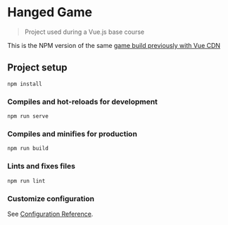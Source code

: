 # Hanged Game

> Project used during a Vue.js base course

This is the NPM version of the same [game build previously with Vue CDN](https://github.com/lorenaramonda/hanged-cdn)

## Project setup
```
npm install
```

### Compiles and hot-reloads for development
```
npm run serve
```

### Compiles and minifies for production
```
npm run build
```

### Lints and fixes files
```
npm run lint
```

### Customize configuration
See [Configuration Reference](https://cli.vuejs.org/config/).
